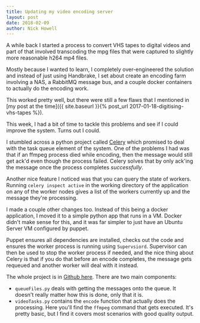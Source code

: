 ```yaml
---
title: Updating my video encoding server
layout: post
date: 2018-02-09
author: Nick Howell
---
```

A while back I started a process to convert VHS tapes to digital videos and part of that involved transcoding the mpg files that were captured to slightly more reasonable h264 mp4 files.

Mostly because I wanted to learn, I completely over-engineered the solution and instead of just using Handbrake, I set about create an encoding farm involving a NAS, a RabbitMQ message bus, and a couple docker containers to actually do the encoding work.

This worked pretty well, but there were still a few flaws that I mentioned in [my post at the time]({{ site.baseurl }}{% post_url 2017-01-18-digitising-vhs-tapes %}).

This week, I had a bit of time to tackle this problems and see if I could improve the system. Turns out I could.

I stumbled across a python project called [Celery](http://www.celeryproject.org/) which promised to deal with the task queue element of the system. One of the problems I had was that if an ffmpeg process died while encoding, then the message would still get ack'd even though the process failed. Celery solves that by only ack'ing the message once the process completes *successfully*.

Another nice feature I noticed was that you can query the state of workers. Running `celery inspect active` in the working directory of the application on any of the worker nodes gives a list of the workers currently up and the message they're processing.

I made a couple other changes too. Instead of this being a docker application, I moved it to a simple python app that runs in a VM. Docker didn't make sense for this, and it was far simpler to just have an Ubuntu Server VM configured by puppet.

Puppet ensures all dependencies are installed, checks out the code and ensures the worker process is running using `Supervsiord`. Supervisor can then be used to stop the worker process if needed, and the nice thing about Celery is that if you do that before an encode completes, the message gets requeued and another worker will deal with it instead.

The whole project is in [Github here](https://github.com/njhowell/python-videoencoder). There are two main components:
 * `queueFiles.py` deals with getting the messages onto the queue. It doesn't really matter how this is done, only that it is.
 * `videoTasks.py` contains the `encode` function that actually does the processing. Here you'll find the `ffmpeg` command that gets executed. It's pretty basic, but I find it covers most scenarios with good quality output.
